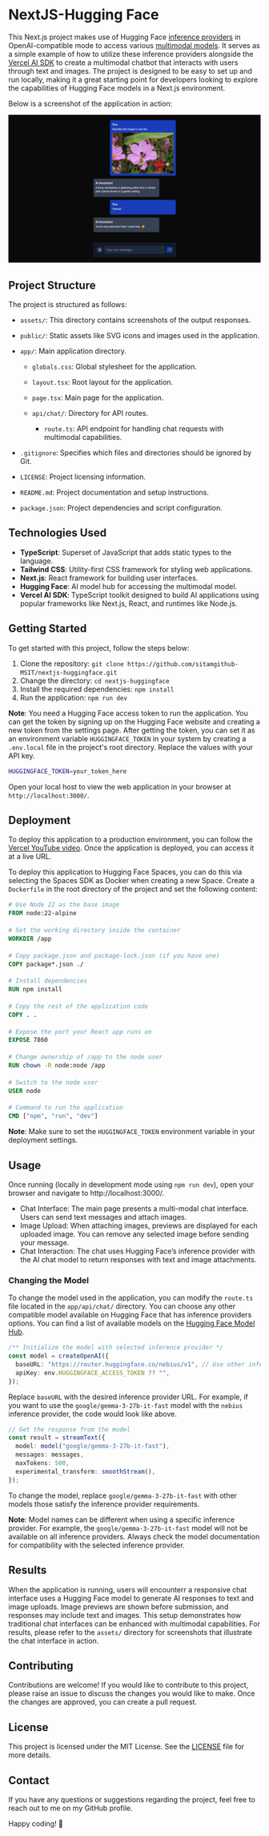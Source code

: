 # NextJS-Hugging Face

This Next.js project makes use of Hugging Face [inference providers](https://huggingface.co/docs/inference-providers/en/index) in OpenAI-compatible mode to access various [multimodal models](https://huggingface.co/models?inference_provider=all&pipeline_tag=image-text-to-text). It serves as a simple example of how to utilize these inference providers alongside the [Vercel AI SDK](https://sdk.vercel.ai/) to create a multimodal chatbot that interacts with users through text and images. The project is designed to be easy to set up and run locally, making it a great starting point for developers looking to explore the capabilities of Hugging Face models in a Next.js environment.

Below is a screenshot of the application in action:

![Gemma Llama.cpp](assets/demo1.png)

## Project Structure

The project is structured as follows:

- `assets/`: This directory contains screenshots of the output responses.

- `public/`: Static assets like SVG icons and images used in the application.

- `app/`: Main application directory.

  - `globals.css`: Global stylesheet for the application.
  - `layout.tsx`: Root layout for the application.
  - `page.tsx`: Main page for the application.

  - `api/chat/`: Directory for API routes.
    - `route.ts`: API endpoint for handling chat requests with multimodal capabilities.

- `.gitignore`: Specifies which files and directories should be ignored by Git.
- `LICENSE`: Project licensing information.
- `README.md`: Project documentation and setup instructions.
- `package.json`: Project dependencies and script configuration.

## Technologies Used

- **TypeScript**: Superset of JavaScript that adds static types to the language.
- **Tailwind CSS**: Utility-first CSS framework for styling web applications.
- **Next.js**: React framework for building user interfaces.
- **Hugging Face**: AI model hub for accessing the multimodal model.
- **Vercel AI SDK**: TypeScript toolkit designed to build AI applications using popular frameworks like Next.js, React, and runtimes like Node.js.

## Getting Started

To get started with this project, follow the steps below:

1. Clone the repository: `git clone https://github.com/sitamgithub-MSIT/nextjs-huggingface.git`
2. Change the directory: `cd nextjs-huggingface`
3. Install the required dependencies: `npm install`
4. Run the application: `npm run dev`

**Note**: You need a Hugging Face access token to run the application. You can get the token by signing up on the Hugging Face website and creating a new token from the settings page. After getting the token, you can set it as an environment variable `HUGGINGFACE_TOKEN` in your system by creating a `.env.local` file in the project's root directory. Replace the values with your API key.

```bash
HUGGINGFACE_TOKEN=your_token_here
```

Open your local host to view the web application in your browser at `http://localhost:3000/`.

## Deployment

To deploy this application to a production environment, you can follow the [Vercel YouTube video](https://www.youtube.com/watch?v=AiiGjB2AxqA). Once the application is deployed, you can access it at a live URL.

To deploy this application to Hugging Face Spaces, you can do this via selecting the Spaces SDK as Docker when creating a new Space. Create a `Dockerfile` in the root directory of the project and set the following content:

```dockerfile
# Use Node 22 as the base image
FROM node:22-alpine

# Set the working directory inside the container
WORKDIR /app

# Copy package.json and package-lock.json (if you have one)
COPY package*.json ./

# Install dependencies
RUN npm install

# Copy the rest of the application code
COPY . .

# Expose the port your React app runs on
EXPOSE 7860

# Change ownership of /app to the node user
RUN chown -R node:node /app

# Switch to the node user
USER node

# Command to run the application
CMD ["npm", "run", "dev"]
```

**Note**: Make sure to set the `HUGGINGFACE_TOKEN` environment variable in your deployment settings.

## Usage

Once running (locally in development mode using `npm run dev`), open your browser and navigate to http://localhost:3000/.

- Chat Interface: The main page presents a multi-modal chat interface. Users can send text messages and attach images.
- Image Upload: When attaching images, previews are displayed for each uploaded image. You can remove any selected image before sending your message.
- Chat Interaction: The chat uses Hugging Face’s inference provider with the AI chat model to return responses with text and image attachments.

### Changing the Model

To change the model used in the application, you can modify the `route.ts` file located in the `app/api/chat/` directory. You can choose any other compatible model available on Hugging Face that has inference providers options. You can find a list of available models on the [Hugging Face Model Hub](https://huggingface.co/models?inference_provider=all&pipeline_tag=image-text-to-text).

```typescript
/** Initialize the model with selected inference provider */
const model = createOpenAI({
  baseURL: "https://router.huggingface.co/nebius/v1", // Use other inference providers as well
  apiKey: env.HUGGINGFACE_ACCESS_TOKEN ?? "",
});
```

Replace `baseURL` with the desired inference provider URL. For example, if you want to use the `google/gemma-3-27b-it-fast` model with the `nebius` inference provider, the code would look like above.

```typescript
// Get the response from the model
const result = streamText({
  model: model("google/gemma-3-27b-it-fast"),
  messages: messages,
  maxTokens: 500,
  experimental_transform: smoothStream(),
});
```

To change the model, replace `google/gemma-3-27b-it-fast` with other models those satisfy the inference provider requirements.

**Note**: Model names can be different when using a specific inference provider. For example, the `google/gemma-3-27b-it-fast` model will not be available on all inference providers. Always check the model documentation for compatibility with the selected inference provider.

## Results

When the application is running, users will encounterr a responsive chat interface uses a Hugging Face model to generate AI responses to text and image uploads. Image previews are shown before submission, and responses may include text and images. This setup demonstrates how traditional chat interfaces can be enhanced with multimodal capabilities. For results, please refer to the `assets/` directory for screenshots that illustrate the chat interface in action.

## Contributing

Contributions are welcome! If you would like to contribute to this project, please raise an issue to discuss the changes you would like to make. Once the changes are approved, you can create a pull request.

## License

This project is licensed under the MIT License. See the [LICENSE](LICENSE) file for more details.

## Contact

If you have any questions or suggestions regarding the project, feel free to reach out to me on my GitHub profile.

Happy coding! 🚀
